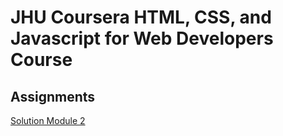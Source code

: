 # JHU Coursera HTML, CSS, and Javascript for Web Developers Course

## Assignments

[Solution Module 2](https://robl2e.github.io/jhu-coursera-fullstack-course4/module2-solution/index.html)
